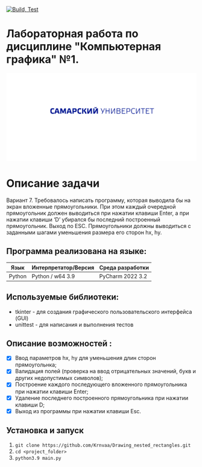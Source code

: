 [![Build, Test](https://github.com/Krnvaa/Drawing_nested_rectangles/actions/workflows/python-app.yml/badge.svg)](https://github.com/Krnvaa/Drawing_nested_rectangles/actions/workflows/python-app.yml)
# Лабораторная работа по дисциплине "Компьютерная графика" №1. 
![alt text](https://github.com/Krnvaa/Drawing_nested_rectangles/blob/main/SSAU.svg)
# Описание задачи
Вариант 7. Требовалось написать программу, которая выводила бы на экран вложенные прямоугольники. При этом каждый очередной прямоугольник должен выводиться при нажатии клавиши Enter, а при нажатии клавиши ‘D’ убирался бы последний построенный прямоугольник. Выход по ESC. Прямоугольники должны выводиться с заданными шагами уменьшения размера его сторон hx, hy.
## Программа реализована на языке:

| Язык | Интерпретатор/Версия | Среда разработки | 
| ------ | ------ | ------ |
| Python | Python / w64 3.9 | PyCharm 2022 3.2 |

## Используемые библиотеки:
* tkinter - для создания графического пользовательского интерфейса (GUI)
* unittest - для написания и выполнения тестов

## Описание возможностей :
- [x] Ввод параметров hx, hy для уменьшения длин сторон прямоугольнка;
- [x] Валидация полей (проверка на ввод отрицательных значений, букв и других недопустимых символов);
- [x] Построение каждого последующего вложенного прямоугольника при нажатии клавиши Enter;
- [x] Удаление последнего построенного прямоугольника при нажатии клавиши D;
- [x] Выход из программы при нажатии клавиши Esc.

## Установка и запуск
1. ```git clone https://github.com/Krnvaa/Drawing_nested_rectangles.git```
2. ```cd <project_folder>```
3. ```python3.9 main.py```
